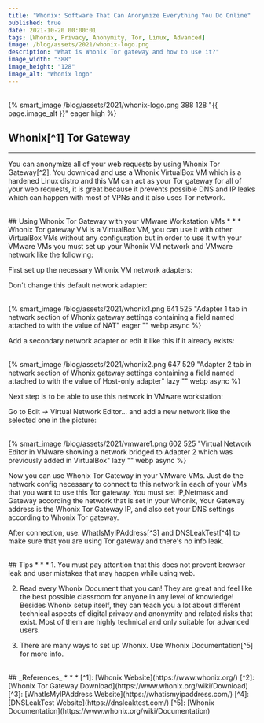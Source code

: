 ```yaml
---
title: "Whonix: Software That Can Anonymize Everything You Do Online"
published: true
date: 2021-10-20 00:00:01
tags: [Whonix, Privacy, Anonymity, Tor, Linux, Advanced]
image: /blog/assets/2021/whonix-logo.png
description: "What is Whonix Tor gateway and how to use it?"
image_width: "388"
image_height: "128"
image_alt: "Whonix logo"
---
```


<br>
{% smart_image /blog/assets/2021/whonix-logo.png 388 128 "{{ page.image_alt }}" eager high %}
<br>

## Whonix[^1] Tor Gateway
* * *
You can anonymize all of your web requests by using Whonix Tor Gateway[^2]. You download and use a Whonix VirtualBox VM which is a hardened Linux distro and this VM can act as your Tor gateway for all of your web requests, it is great because it prevents possible DNS and IP leaks which can happen with most of VPNs and it also uses Tor network.

<br>
## Using Whonix Tor Gateway with your VMware Workstation VMs
* * *
Whonix Tor gateway VM is a VirtualBox VM, you can use it with other VirtualBox VMs without any configuration but in order to use it with your VMware VMs you must set up your Whonix VM network and VMware network like the following:

First set up the necessary Whonix VM network adapters:

Don't change this default network adapter:

<br>
{% smart_image /blog/assets/2021/whonix1.png 641 525 "Adapter 1 tab in network section of Whonix gateway settings containing a field named attached to with the value of NAT" eager "" webp async %}
<br>

Add a secondary network adapter or edit it like this if it already exists:

<br>
{% smart_image /blog/assets/2021/whonix2.png 647 529 "Adapter 2 tab in network section of Whonix gateway settings containing a field named attached to with the value of Host-only adapter" lazy "" webp async %}
<br>

Next step is to be able to use this network in VMware workstation:

Go to Edit -> Virtual Network Editor... and add a new network like the selected one in the picture:

<br>
{% smart_image /blog/assets/2021/vmware1.png 602 525 "Virtual Network Editor in VMware showing a network bridged to Adapter 2 which was previously added in VirtualBox" lazy "" webp async %}
<br>

Now you can use Whonix Tor Gateway in your VMware VMs. Just do the network config necessary to connect to this network in each of your VMs that you want to use this Tor gateway. You must set IP,Netmask and Gateway according the network that is set in your Whonix, Your Gateway address is the Whonix Tor Gateway IP, and also set your DNS settings according to Whonix Tor gateway.

After connection, use: WhatIsMyIPAddress[^3] and DNSLeakTest[^4] to make sure that you are using Tor gateway and there's no info leak.

<br>
## Tips
* * *
1. You must pay attention that this does not prevent browser leak and user mistakes that may happen while using web.

2. Read every Whonix Document that you can! They are great and feel like the best possible classroom for anyone in any level of knowledge! Besides Whonix setup itself, they can teach you a lot about different technical aspects of digital privacy and anonymity and related risks that exist. Most of them are highly technical and only suitable for advanced users.

3. There are many ways to set up Whonix. Use Whonix Documentation[^5] for more info.  

<br>
## _References_
* * *
[^1]: [Whonix Website](https://www.whonix.org/)
[^2]: [Whonix Tor Gateway Download](https://www.whonix.org/wiki/Download)
[^3]: [WhatIsMyIPAddress Website](https://whatismyipaddress.com/)
[^4]: [DNSLeakTest Website](https://dnsleaktest.com/)
[^5]: [Whonix Documentation](https://www.whonix.org/wiki/Documentation)
